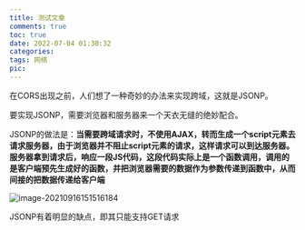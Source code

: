 ```yaml
---
title: 测试文章
comments: true
toc: true
date: 2022-07-04 01:30:32
categories:
tags: 网络
pic:
---
```

在CORS出现之前，人们想了一种奇妙的办法来实现跨域，这就是JSONP。

要实现JSONP，需要浏览器和服务器来一个天衣无缝的绝妙配合。

JSONP的做法是：**当需要跨域请求时，不使用AJAX，转而生成一个script元素去请求服务器，由于浏览器并不阻止script元素的请求，这样请求可以到达服务器。服务器拿到请求后，响应一段JS代码，这段代码实际上是一个函数调用，调用的是客户端预先生成好的函数，并把浏览器需要的数据作为参数传递到函数中，从而间接的把数据传递给客户端**

![image-20210916151516184](http://mdrs.yuanjin.tech/img/20210916151516.png)

JSONP有着明显的缺点，即其只能支持GET请求